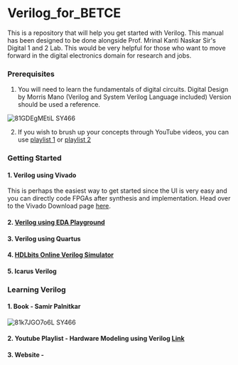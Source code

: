# Verilog_for_BETCE
This is a repository that will help you get started with Verilog. This manual has been designed to be done alongside Prof. Mrinal Kanti Naskar Sir's Digital 1 and 2 Lab. 
This would be very helpful for those who want to move forward in the digital electronics domain for research and jobs. 



### Prerequisites
1. You will need to learn the fundamentals of digital circuits. Digital Design by Morris Mano (Verilog and System Verilog Language included) Version should be used a reference.

![81GDEgMEtiL _SY466_](https://github.com/aryapandit200408/Verilog_for_BETCE/assets/115896451/02e282d8-6ce6-4cc2-9aab-821ac41cfd95)

2. If you wish to brush up your concepts through YouTube videos, you can use [playlist 1]() or [playlist 2]()


### Getting Started 
#### 1. Verilog using Vivado
This is perhaps the easiest way to get started since the UI is very easy and you can directly code FPGAs after synthesis and implementation. 
Head over to the Vivado Download page [here](https://www.xilinx.com/support/download/index.html/content/xilinx/en/downloadNav/vivado-design-tools.html).

#### 2. [Verilog using EDA Playground](https://www.edaplayground.com/)

#### 3. Verilog using Quartus

#### 4. [HDLbits Online Verilog Simulator](https://hdlbits.01xz.net/wiki/Iverilog)

#### 5. Icarus Verilog


### Learning Verilog 
#### 1. Book - Samir Palnitkar
![81k7JGO7o6L _SY466_](https://github.com/aryapandit200408/Verilog_for_BETCE/assets/115896451/a8c5ef9c-3781-4b6a-963f-200f721fbab8)

#### 2. Youtube Playlist - Hardware Modeling using Verilog [Link](https://www.youtube.com/playlist?list=PLJ5C_6qdAvBELELTSPgzYkQg3HgclQh-5)

#### 3. Website - 
